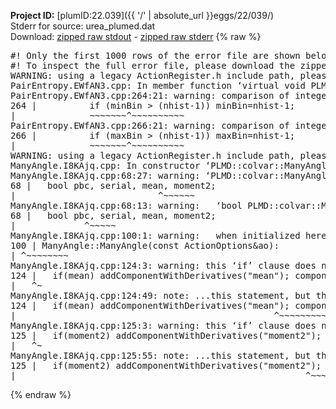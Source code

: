 **Project ID:** [plumID:22.039]({{ '/' | absolute_url }}eggs/22/039/)  
Stderr for source:  urea_plumed.dat   
Download: [zipped raw stdout](urea_plumed.dat.plumed.stdout.txt.zip) - [zipped raw stderr](urea_plumed.dat.plumed.stderr.txt.zip) 
{% raw %}
<pre>
#! Only the first 1000 rows of the error file are shown below
#! To inspect the full error file, please download the zipped raw stderr file above
WARNING: using a legacy ActionRegister.h include path, please use <<#include "core/ActionRegister.h">>
PairEntropy.EWfAN3.cpp: In member function ‘virtual void PLMD::colvar::PairEntropy::calculate()’:
PairEntropy.EWfAN3.cpp:264:21: warning: comparison of integer expressions of different signedness: ‘int’ and ‘unsigned int’ [-Wsign-compare]
264 |          if (minBin > (nhist-1)) minBin=nhist-1;
|              ~~~~~~~^~~~~~~~~~~
PairEntropy.EWfAN3.cpp:266:21: warning: comparison of integer expressions of different signedness: ‘int’ and ‘unsigned int’ [-Wsign-compare]
266 |          if (maxBin > (nhist-1)) maxBin=nhist-1;
|              ~~~~~~~^~~~~~~~~~~
WARNING: using a legacy ActionRegister.h include path, please use <<#include "core/ActionRegister.h">>
ManyAngle.I8KAjq.cpp: In constructor ‘PLMD::colvar::ManyAngle::ManyAngle(const PLMD::ActionOptions&)’:
ManyAngle.I8KAjq.cpp:68:27: warning: ‘PLMD::colvar::ManyAngle::moment2’ will be initialized after [-Wreorder]
68 |   bool pbc, serial, mean, moment2;
|                           ^~~~~~~
ManyAngle.I8KAjq.cpp:68:13: warning:   ‘bool PLMD::colvar::ManyAngle::serial’ [-Wreorder]
68 |   bool pbc, serial, mean, moment2;
|             ^~~~~~
ManyAngle.I8KAjq.cpp:100:1: warning:   when initialized here [-Wreorder]
100 | ManyAngle::ManyAngle(const ActionOptions&ao):
| ^~~~~~~~~
ManyAngle.I8KAjq.cpp:124:3: warning: this ‘if’ clause does not guard... [-Wmisleading-indentation]
124 |   if(mean) addComponentWithDerivatives("mean"); componentIsNotPeriodic("mean"); moments[0]=getPntrToComponent("mean"); // (Z)
|   ^~
ManyAngle.I8KAjq.cpp:124:49: note: ...this statement, but the latter is misleadingly indented as if it were guarded by the ‘if’
124 |   if(mean) addComponentWithDerivatives("mean"); componentIsNotPeriodic("mean"); moments[0]=getPntrToComponent("mean"); // (Z)
|                                                 ^~~~~~~~~~~~~~~~~~~~~~
ManyAngle.I8KAjq.cpp:125:3: warning: this ‘if’ clause does not guard... [-Wmisleading-indentation]
125 |   if(moment2) addComponentWithDerivatives("moment2"); componentIsNotPeriodic("moment2"); moments[1]=getPntrToComponent("moment2"); // (Z)
|   ^~
ManyAngle.I8KAjq.cpp:125:55: note: ...this statement, but the latter is misleadingly indented as if it were guarded by the ‘if’
125 |   if(moment2) addComponentWithDerivatives("moment2"); componentIsNotPeriodic("moment2"); moments[1]=getPntrToComponent("moment2"); // (Z)
|                                                       ^~~~~~~~~~~~~~~~~~~~~~
</pre>
{% endraw %}
